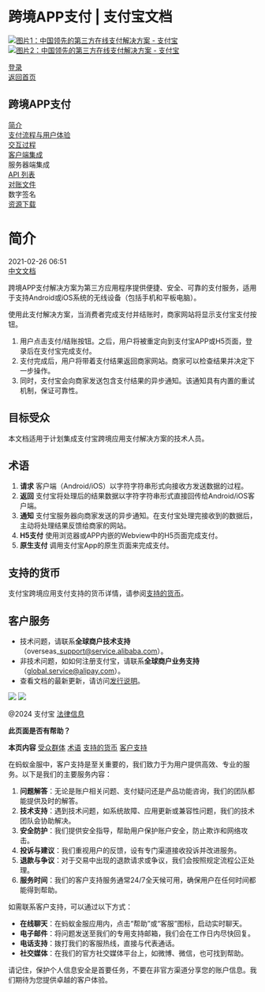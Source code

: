 **跨境APP支付 | 支付宝文档**
==================

[![图片1：中国领先的第三方在线支付解决方案 - 支付宝](https://ac.alipay.com/storage/2024/3/26/d66c43c0-440d-4c97-9976-f2028a2c8c5e.svg) ![图片2：中国领先的第三方在线支付解决方案 - 支付宝](https://ac.alipay.com/storage/2024/3/26/a48bd336-aea0-4f16-bf83-616eacbb4434.svg)](/docs/)

[登录](https://global.alipay.com/ilogin/account_login.htm?goto=https%3A%2F%2Fglobal.alipay.com%2Fdocs%2Fac%2Fapp%2Fintro)  
[返回首页](../../)  

**跨境APP支付**
----------------

[简介](/docs/ac/app/intro)  
[支付流程与用户体验](/docs/ac/app/flow_ux)  
[交互过程](/docs/ac/app/interaction)  
[客户端集成](/docs/ac/app/client_integration)  
服务器端集成  
[API 列表](/docs/ac/app/apis)  
[对账文件](/docs/ac/app/reconciliation)  
数字签名  
[资源下载](/docs/ac/app/download)  

**简介**
==========

2021-02-26 06:51  
[中文文档](https://global.alipay.com/doc/app_cn/about)  

跨境APP支付解决方案为第三方应用程序提供便捷、安全、可靠的支付服务，适用于支持Android或iOS系统的无线设备（包括手机和平板电脑）。

使用此支付解决方案，当消费者完成支付并结账时，商家网站将显示支付宝支付按钮。

1.  用户点击支付/结账按钮。之后，用户将被重定向到支付宝APP或H5页面，登录后在支付宝完成支付。
2.  支付完成后，用户将带着支付结果返回商家网站。商家可以检查结果并决定下一步操作。
3.  同时，支付宝会向商家发送包含支付结果的异步通知。该通知具有内置的重试机制，保证可靠性。

**目标受众**
---

本文档适用于计划集成支付宝跨境应用支付解决方案的技术人员。

**术语**
---------

1. **请求**
   客户端（Android/iOS）以字符字符串形式向接收方发送数据的过程。
2. **返回**
   支付宝将处理后的结果数据以字符字符串形式直接回传给Android/iOS客户端。
3. **通知**
   支付宝服务器向商家发送的异步通知。在支付宝处理完接收到的数据后，主动将处理结果反馈给商家的网站。
4. **H5支付**
   使用浏览器或APP内嵌的Webview中的H5页面完成支付。
5. **原生支付**
   调用支付宝App的原生页面来完成支付。

**支持的货币**
----------------

支付宝跨境应用支付支持的货币详情，请参阅[支持的货币](https://cshall.alipay.com/enterprise/global/knowledgeDetail?sceneCode=un_login&knowledgeId=201602436148)。

**客户服务**
-------------------

- 技术问题，请联系**全球商户技术支持**（overseas\_support@service.alibaba.com）。
- 非技术问题，如如何注册支付宝，请联系**全球商户业务支持**（global.service@alipay.com）。
- 查看文档的最新更新，请访问[发行说明](https://global.alipay.com/docs/releasenotes)。

![](https://ac.alipay.com/storage/2021/5/20/19b2c126-9442-4f16-8f20-e539b1db482a.png) ![](https://ac.alipay.com/storage/2021/5/20/e9f3f154-dbf0-455f-89f0-b3d4e0c14481.png)

@2024 支付宝 [法律信息](https://global.alipay.com/docs/ac/platform/membership)

**此页面是否有帮助？**

**本页内容**
[受众群体](#bf8dd94f "受众群体")
[术语](#Terminologies "术语")
[支持的货币](#432082f7 "支持的货币")
[客户支持](#a67c77b2 "客户支持")

在蚂蚁金服中，客户支持是至关重要的，我们致力于为用户提供高效、专业的服务。以下是我们的主要服务内容：

1. **问题解答**：无论是账户相关问题、支付疑问还是产品功能咨询，我们的团队都能提供及时的解答。
2. **技术支持**：遇到技术问题，如系统故障、应用更新或兼容性问题，我们的技术团队会协助解决。
3. **安全防护**：我们提供安全指导，帮助用户保护账户安全，防止欺诈和网络攻击。
4. **投诉与建议**：我们重视用户的反馈，设有专门渠道接收投诉并改进服务。
5. **退款与争议**：对于交易中出现的退款请求或争议，我们会按照规定流程公正处理。
6. **服务时间**：我们的客户支持服务通常24/7全天候可用，确保用户在任何时间都能得到帮助。

如需联系客户支持，可以通过以下方式：

- **在线聊天**：在蚂蚁金服应用内，点击“帮助”或“客服”图标，启动实时聊天。
- **电子邮件**：将问题发送至我们的专用支持邮箱，我们会在工作日内尽快回复。
- **电话支持**：拨打我们的客服热线，直接与代表通话。
- **社交媒体**：在我们的官方社交媒体平台上，如微博、微信，也可找到帮助。

请记住，保护个人信息安全是首要任务，不要在非官方渠道分享您的账户信息。我们期待为您提供卓越的客户体验。